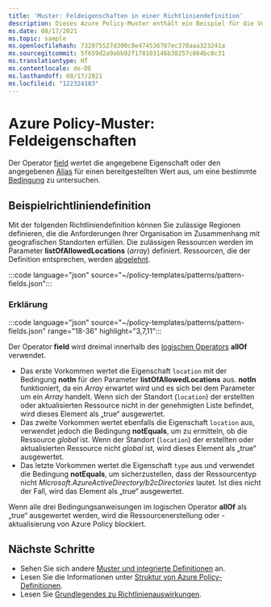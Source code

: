 ```yaml
---
title: 'Muster: Feldeigenschaften in einer Richtliniendefinition'
description: Dieses Azure Policy-Muster enthält ein Beispiel für die Verwendung von Feldeigenschaften in einer Richtliniendefinition.
ms.date: 08/17/2021
ms.topic: sample
ms.openlocfilehash: 732075527d300c8e474536787ec378aaa323241a
ms.sourcegitcommit: 5f659d2a9abb92f178103146b38257c864bc8c31
ms.translationtype: HT
ms.contentlocale: de-DE
ms.lasthandoff: 08/17/2021
ms.locfileid: "122324183"
---
```

# <a name="azure-policy-pattern-field-properties"></a>Azure Policy-Muster: Feldeigenschaften

Der Operator [field](../concepts/definition-structure.md#fields) wertet die angegebene Eigenschaft oder den angegebenen [Alias](../concepts/definition-structure.md#aliases) für einen bereitgestellten Wert aus, um eine bestimmte [Bedingung](../concepts/definition-structure.md#conditions) zu untersuchen.

## <a name="sample-policy-definition"></a>Beispielrichtliniendefinition

Mit der folgenden Richtliniendefinition können Sie zulässige Regionen definieren, die die Anforderungen Ihrer Organisation im Zusammenhang mit geografischen Standorten erfüllen. Die zulässigen Ressourcen werden im Parameter **listOfAllowedLocations** (_array_) definiert. Ressourcen, die der Definition entsprechen, werden [abgelehnt](../concepts/effects.md#deny).

:::code language="json" source="~/policy-templates/patterns/pattern-fields.json":::

### <a name="explanation"></a>Erklärung

:::code language="json" source="~/policy-templates/patterns/pattern-fields.json" range="18-36" highlight="3,7,11":::

Der Operator **field** wird dreimal innerhalb des [logischen Operators](../concepts/definition-structure.md#logical-operators) **allOf** verwendet.

- Das erste Vorkommen wertet die Eigenschaft `location` mit der Bedingung **notIn** für den Parameter **listOfAllowedLocations** aus. **notIn** funktioniert, da ein _Array_ erwartet wird und es sich bei dem Parameter um ein _Array_ handelt. Wenn sich der Standort (`location`) der erstellten oder aktualisierten Ressource nicht in der genehmigten Liste befindet, wird dieses Element als „true“ ausgewertet.
- Das zweite Vorkommen wertet ebenfalls die Eigenschaft `location` aus, verwendet jedoch die Bedingung **notEquals**, um zu ermitteln, ob die Ressource _global_ ist. Wenn der Standort (`location`) der erstellten oder aktualisierten Ressource nicht _global_ ist, wird dieses Element als „true“ ausgewertet.
- Das letzte Vorkommen wertet die Eigenschaft `type` aus und verwendet die Bedingung **notEquals**, um sicherzustellen, dass der Ressourcentyp nicht _Microsoft.AzureActiveDirectory/b2cDirectories_ lautet. Ist dies nicht der Fall, wird das Element als „true“ ausgewertet.

Wenn alle drei Bedingungsanweisungen im logischen Operator **allOf** als „true“ ausgewertet werden, wird die Ressourcenerstellung oder -aktualisierung von Azure Policy blockiert.

## <a name="next-steps"></a>Nächste Schritte

- Sehen Sie sich andere [Muster und integrierte Definitionen](./index.md) an.
- Lesen Sie die Informationen unter [Struktur von Azure Policy-Definitionen](../concepts/definition-structure.md).
- Lesen Sie [Grundlegendes zu Richtlinienauswirkungen](../concepts/effects.md).
